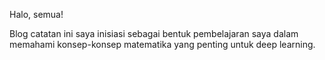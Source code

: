 Halo, semua!

Blog catatan ini saya inisiasi sebagai bentuk pembelajaran saya dalam memahami konsep-konsep matematika yang penting untuk deep learning.

